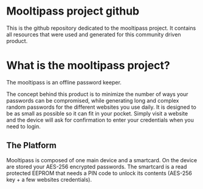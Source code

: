 Mooltipass project github
=========================

This is the github repository dedicated to the mooltipass project. It contains all resources that were used and generated for this community driven product.


What is the mooltipass project?
===============================
The mooltipass is an offline password keeper.

The concept behind this product is to minimize the number of ways your passwords can be compromised, while generating long and complex random passwords for the different websites you use daily. It is designed to be as small as possible so it can fit in your pocket. Simply visit a website and the device will ask for confirmation to enter your credentials when you need to login.

The Platform
-----------
Mooltipass is composed of one main device and a smartcard.
On the device are stored your AES-256 encrypted passwords. The smartcard is a read protected EEPROM that needs a PIN code to unlock its contents (AES-256 key + a few websites credentials).

